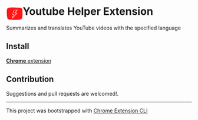 # <img src="public/icons/logo.png" width="45" align="left"> Youtube Helper Extension

Summarizes and translates YouTube videos with the specified language

## Install

[**Chrome** extension]() <!-- TODO: Add chrome extension link inside parenthesis -->

## Contribution

Suggestions and pull requests are welcomed!.

---

This project was bootstrapped with [Chrome Extension CLI](https://github.com/dutiyesh/chrome-extension-cli)


